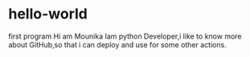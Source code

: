 # hello-world
first program
Hi am Mounika
Iam python Developer,i like to know more about GitHub,so that i can deploy and use for some other actions.

